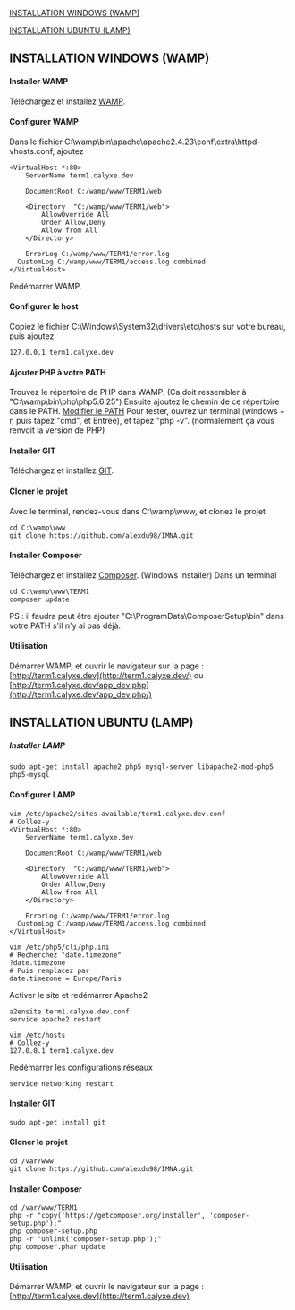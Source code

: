 [INSTALLATION WINDOWS (WAMP)](https://github.com/alexdu98/TERM1#installation-windows-wamp)

[INSTALLATION UBUNTU (LAMP)](https://github.com/alexdu98/TERM1#installation-ubuntu-lamp)

## INSTALLATION WINDOWS (WAMP)
#### Installer WAMP
Téléchargez et installez [WAMP](http://www.wampserver.com/).

#### Configurer WAMP
Dans le fichier C:\wamp\bin\apache\apache2.4.23\conf\extra\httpd-vhosts.conf, ajoutez
```
<VirtualHost *:80>
	ServerName term1.calyxe.dev

	DocumentRoot C:/wamp/www/TERM1/web

	<Directory  "C:/wamp/www/TERM1/web">
		AllowOverride All
		Order Allow,Deny
        Allow from All
	</Directory>

	ErrorLog C:/wamp/www/TERM1/error.log
  CustomLog C:/wamp/www/TERM1/access.log combined
</VirtualHost>
```
Redémarrer WAMP.

#### Configurer le host
Copiez le fichier C:\Windows\System32\drivers\etc\hosts sur votre bureau, puis ajoutez 
```
127.0.0.1 term1.calyxe.dev
```

#### Ajouter PHP à votre PATH
Trouvez le répertoire de PHP dans WAMP. (Ca doit ressembler à "C:\wamp\bin\php\php5.6.25")
Ensuite ajoutez le chemin de ce répertoire dans le PATH. [Modifier le PATH](http://sametmax.com/ajouter-un-chemin-a-la-variable-denvironnement-path-sous-windows/)
Pour tester, ouvrez un terminal (windows + r, puis tapez "cmd", et Entrée), et tapez "php -v". (normalement ça vous renvoit la version de PHP)

#### Installer GIT
Téléchargez et installez [GIT](https://git-scm.com/).

#### Cloner le projet
Avec le terminal, rendez-vous dans C:\wamp\www, et clonez le projet
```
cd C:\wamp\www
git clone https://github.com/alexdu98/IMNA.git
```

#### Installer Composer
Téléchargez et installez [Composer](https://getcomposer.org/download/). (Windows Installer)
Dans un terminal
```
cd C:\wamp\www\TERM1
composer update
```
PS : il faudra peut être ajouter "C:\ProgramData\ComposerSetup\bin" dans votre PATH s'il n'y ai pas déjà.

#### Utilisation
Démarrer WAMP, et ouvrir le navigateur sur la page : [http://term1.calyxe.dev](http://term1.calyxe.dev/) ou [http://term1.calyxe.dev/app_dev.php](http://term1.calyxe.dev/app_dev.php/)

## INSTALLATION UBUNTU (LAMP)
##### Installer LAMP
```
sudo apt-get install apache2 php5 mysql-server libapache2-mod-php5 php5-mysql
```

#### Configurer LAMP
```
vim /etc/apache2/sites-available/term1.calyxe.dev.conf
# Collez-y 
<VirtualHost *:80>
	ServerName term1.calyxe.dev

	DocumentRoot C:/wamp/www/TERM1/web

	<Directory  "C:/wamp/www/TERM1/web">
		AllowOverride All
		Order Allow,Deny
        Allow from All
	</Directory>

	ErrorLog C:/wamp/www/TERM1/error.log
  CustomLog C:/wamp/www/TERM1/access.log combined
</VirtualHost>
```
```
vim /etc/php5/cli/php.ini
# Recherchez "date.timezone"
?date.timezone
# Puis remplacez par
date.timezone = Europe/Paris
```
Activer le site et redémarrer Apache2
```
a2ensite term1.calyxe.dev.conf
service apache2 restart
```
```
vim /etc/hosts
# Collez-y
127.0.0.1 term1.calyxe.dev
```
Redémarrer les configurations réseaux
```
service networking restart
```

#### Installer GIT
```
sudo apt-get install git
```

#### Cloner le projet
```
cd /var/www
git clone https://github.com/alexdu98/IMNA.git
```

#### Installer Composer
```
cd /var/www/TERM1
php -r "copy('https://getcomposer.org/installer', 'composer-setup.php');"
php composer-setup.php
php -r "unlink('composer-setup.php');"
php composer.phar update
```

#### Utilisation
Démarrer WAMP, et ouvrir le navigateur sur la page : [http://term1.calyxe.dev](http://term1.calyxe.dev)
